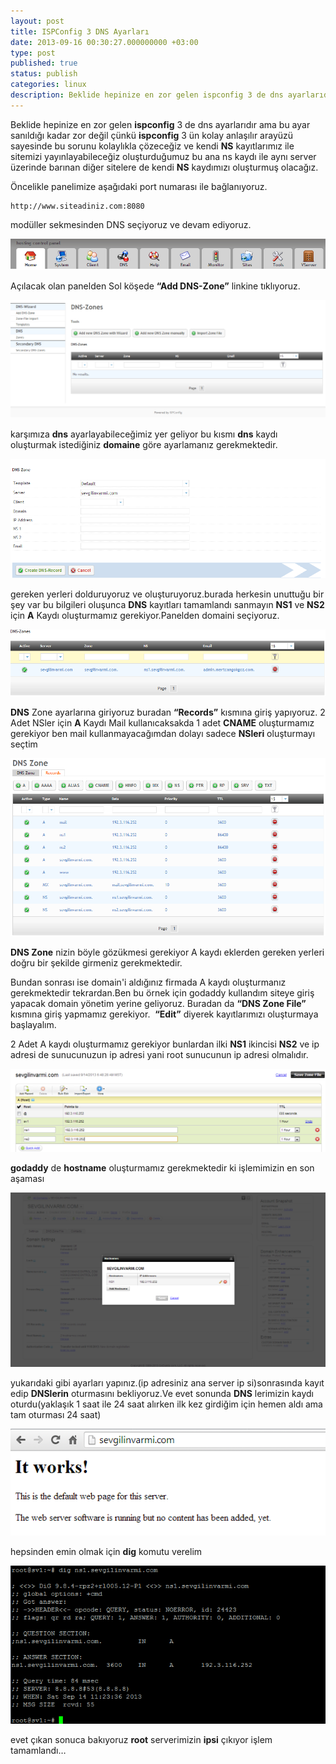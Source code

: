 ```yaml
---
layout: post
title: ISPConfig 3 DNS Ayarları
date: 2013-09-16 00:30:27.000000000 +03:00
type: post
published: true
status: publish
categories: linux
description: Beklide hepinize en zor gelen ispconfig 3 de dns ayarlarıdır ama bu ayar sanıldığı kadar zor değil çünkü ispconfig 3 ün kolay anlaşılır arayüzü
---
```


Beklide hepinize en zor gelen **ispconfig** 3 de dns ayarlarıdır ama bu ayar sanıldığı kadar zor değil çünkü **ispconfig** 3 ün kolay anlaşılır arayüzü sayesinde bu sorunu kolaylıkla çözeceğiz ve kendi **NS** kayıtlarımız ile sitemizi yayınlayabileceğiz oluşturduğumuz bu ana ns kaydı ile aynı server üzerinde barınan diğer sitelere de kendi **NS** kaydımızı oluşturmuş olacağız.

Öncelikle panelimize aşağıdaki port numarası ile bağlanıyoruz.

    http://www.siteadiniz.com:8080

modüller sekmesinden DNS seçiyoruz ve devam ediyoruz.

![ispdnsayarlari](/assets/ispdnsayarlari1.png)

Açılacak olan panelden Sol köşede **“Add DNS-Zone”** linkine tıklıyoruz.

![ispconfigcnsayarlari](/assets/ispconfigcnsayarlari-1024x3831.png)

karşımıza **dns** ayarlayabileceğimiz yer geliyor bu kısmı **dns** kaydı oluşturmak istediğiniz **domaine** göre ayarlamanız gerekmektedir.

![ispconfig3dnsayarleri](/assets/ispconfig3dnsayarleri1.png)

gereken yerleri dolduruyoruz ve oluşturuyoruz.burada herkesin unuttuğu bir şey var bu bilgileri oluşunca **DNS** kayıtları tamamlandı sanmayın **NS1** ve **NS2** için **A** Kaydı oluşturmamız gerekiyor.Panelden domaini seçiyoruz.

![configayarlari1](/assets/configayarlari11.png)

**DNS** Zone ayarlarına giriyoruz buradan **“Records”** kısmına giriş yapıyoruz. 2 Adet NSler için **A** Kaydı Mail kullanıcaksakda 1 adet **CNAME** oluşturmamız gerekiyor ben mail kullanmayacağımdan dolayı sadece **NSleri** oluşturmayı seçtim

![configayarlari2](/assets/configayarlari21.png)

**DNS Zone** nizin böyle gözükmesi gerekiyor A kaydı eklerden gereken yerleri doğru bir şekilde girmeniz gerekmektedir.

Bundan sonrası ise domain'i aldığınız firmada A kaydı oluşturmanız gerekmektedir tekrardan.Ben bu örnek için godaddy kullandım siteye giriş yapacak domain yönetim yerine geliyoruz. Buradan da **“DNS Zone File”&nbsp;** kısmına giriş yapmamız gerekiyor.&nbsp; **“Edit”** diyerek kayıtlarımızı oluşturmaya başlayalım.

2 Adet A kaydı oluşturmamız gerekiyor bunlardan ilki **NS1** ikincisi **NS2** ve ip adresi de sunucunuzun ip adresi yani root sunucunun ip adresi olmalıdır.

![config3ayarlari3](/assets/config3ayarlari3-1024x2711.png)

**godaddy** de **hostname** oluşturmamız gerekmektedir ki işlemimizin en son aşaması

![ispconfig3dnsayarlari22](/assets/ispconfig3dnsayarlari22-1024x5671.png)

yukarıdaki gibi ayarları yapınız.(ip adresiniz ana server ip si)sonrasında kayıt edip **DNSlerin** oturmasını bekliyoruz.Ve evet sonunda **DNS** lerimizin kaydı oturdu(yaklaşık 1 saat ile 24 saat alırken ilk kez girdiğim için hemen aldı ama tam oturması 24 saat)

![ispconfigdnsayarlarison](/assets/ispconfigdnsayarlarison1.png)

hepsinden emin olmak için **dig** komutu verelim

![ispconfig3dnsayarlaritest](/assets/ispconfig3dnsayarlaritest1.png)

evet çıkan sonuca bakıyoruz **root** serverimizin **ipsi** çıkıyor işlem tamamlandı…
